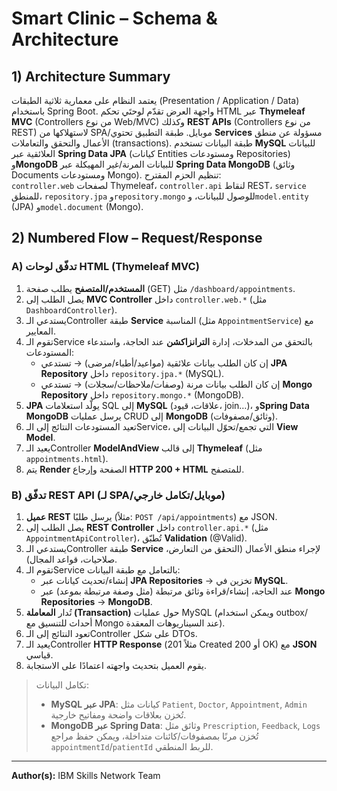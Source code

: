# Smart Clinic – Schema & Architecture

## 1) Architecture Summary

يعتمد النظام على معمارية ثلاثية الطبقات (Presentation / Application / Data) باستخدام Spring Boot. واجهة العرض تقدّم لوحتَي تحكم HTML عبر **Thymeleaf MVC** (Controllers من نوع Web/MVC) وكذلك **REST APIs** (Controllers من نوع REST) لاستهلاكها من SPA/موبايل. طبقة التطبيق تحتوي **Services** مسؤولة عن منطق الأعمال والتحقق والتعاملات (transactions). طبقة البيانات تستخدم **MySQL** للبيانات العلائقية عبر **Spring Data JPA** (كيانات Entities ومستودعات Repositories) و**MongoDB** للبيانات المرنة/غير المهيكلة عبر **Spring Data MongoDB** (وثائق Documents ومستودعات Mongo). تنظيم الحزم المقترح:  
`controller.web` لصفحات Thymeleaf، `controller.api` لنقاط REST، `service` للمنطق، `repository.jpa` و`repository.mongo` للوصول للبيانات، و`model.entity` (JPA) و`model.document` (Mongo).

## 2) Numbered Flow – Request/Response

### A) تدفّق لوحات HTML (Thymeleaf MVC)

1. **المستخدم/المتصفح** يطلب صفحة (GET) مثل `/dashboard/appointments`.
2. يصل الطلب إلى **MVC Controller** داخل `controller.web.*` (مثل `DashboardController`).
3. يستدعي الـController طبقة **Service** المناسبة (مثل `AppointmentService`) مع المعايير.
4. تقوم الـService بالتحقق من المدخلات، إدارة **الترانزاكشن** عند الحاجة، واستدعاء المستودعات:
   - إن كان الطلب بيانات علائقية (مواعيد/أطباء/مرضى) → تستدعي **JPA Repository** داخل `repository.jpa.*` (MySQL).
   - إن كان الطلب بيانات مرنة (وصفات/ملاحظات/سجلات) → تستدعي **Mongo Repository** داخل `repository.mongo.*` (MongoDB).
5. **JPA** يولّد استعلامات SQL إلى **MySQL** (علاقات، قيود، join…)، و**Spring Data MongoDB** يرسل عمليات CRUD إلى **MongoDB** (وثائق/مصفوفات).
6. تعيد المستودعات النتائج إلى الـService، التي تجمع/تحوّل البيانات إلى **View Model**.
7. يعيد الـController **ModelAndView** إلى قالب **Thymeleaf** (مثل `appointments.html`).
8. يتم **Render** الصفحة وإرجاع **HTTP 200 + HTML** للمتصفح.

### B) تدفّق REST API (لـ SPA/موبايل/تكامل خارجي)

1. **عميل REST** يرسل طلبًا (مثلاً: `POST /api/appointments`) مع JSON.
2. يصل الطلب إلى **REST Controller** داخل `controller.api.*` (مثل `AppointmentApiController`)، تُطبّق **Validation** (@Valid).
3. يستدعي الـController طبقة **Service** لإجراء منطق الأعمال (التحقق من التعارض، صلاحيات، قواعد المجال).
4. تقوم الـService بالتعامل مع طبقة البيانات:
   - إنشاء/تحديث كيانات عبر **JPA Repositories** → تخزين في **MySQL**.
   - عند الحاجة، إنشاء/قراءة وثائق مرتبطة (مثل وصفة مرتبطة بموعد) عبر **Mongo Repositories** → **MongoDB**.
5. تُدار **المعاملة (Transaction)** حول عمليات MySQL (ويمكن استخدام outbox/أحداث للتنسيق مع Mongo عند السيناريوهات المعقدة).
6. تعود النتائج إلى الـController على شكل DTOs.
7. يعيد الـController **HTTP Response** (مثلاً 201 Created أو 200 OK) مع **JSON** قياسي.
8. يقوم العميل بتحديث واجهته اعتمادًا على الاستجابة.

> تكامل البيانات:
>
> - **MySQL عبر JPA**: كيانات مثل `Patient`, `Doctor`, `Appointment`, `Admin` تُخزن بعلاقات واضحة ومفاتيح خارجية.
> - **MongoDB عبر Spring Data**: وثائق مثل `Prescription`, `Feedback`, `Logs` تُخزن مرنًا بمصفوفات/كائنات متداخلة، ويمكن حفظ مراجع `appointmentId`/`patientId` للربط المنطقي.

---

**Author(s):** IBM Skills Network Team
